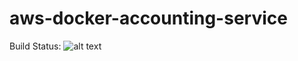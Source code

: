 # aws-docker-accounting-service

Build Status: ![alt text](https://travis-ci.org/bmlining/accounting-service.svg?branch=master "TravisCI Build Status")